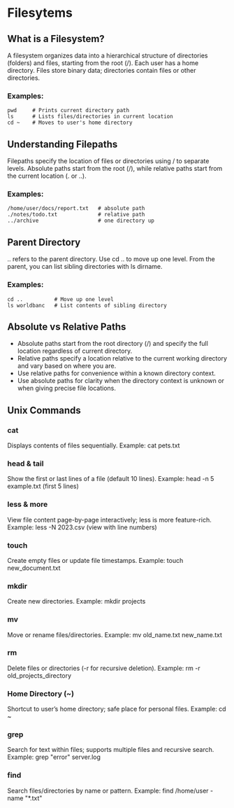 # Filesytems

## What is a Filesystem?

A filesystem organizes data into a hierarchical structure of directories (folders) and files, starting from the root (/). Each user has a home directory. Files store binary data; directories contain files or other directories.

### Examples:

    pwd     # Prints current directory path
    ls      # Lists files/directories in current location
    cd ~    # Moves to user's home directory

## Understanding Filepaths

Filepaths specify the location of files or directories using / to separate levels. Absolute paths start from the root (/), while relative paths start from the current location (. or ..).

### Examples:

    /home/user/docs/report.txt   # absolute path
    ./notes/todo.txt             # relative path
    ../archive                   # one directory up

## Parent Directory
.. refers to the parent directory. Use cd .. to move up one level. From the parent, you can list sibling directories with ls dirname.

### Examples:

    cd ..          # Move up one level  
    ls worldbanc   # List contents of sibling directory

## Absolute vs Relative Paths

- Absolute paths start from the root directory (/) and specify the full location regardless of current directory.
- Relative paths specify a location relative to the current working directory and vary based on where you are.
- Use relative paths for convenience within a known directory context.
- Use absolute paths for clarity when the directory context is unknown or when giving precise file locations.

## Unix Commands
### cat

Displays contents of files sequentially.
Example: cat pets.txt

### head & tail
Show the first or last lines of a file (default 10 lines).
Example: head -n 5 example.txt (first 5 lines)

### less & more
View file content page-by-page interactively; less is more feature-rich.
Example: less -N 2023.csv (view with line numbers)

### touch
Create empty files or update file timestamps.
Example: touch new_document.txt

### mkdir
Create new directories.
Example: mkdir projects

### mv
Move or rename files/directories.
Example: mv old_name.txt new_name.txt

### rm
Delete files or directories (-r for recursive deletion).
Example: rm -r old_projects_directory

### Home Directory (~)
Shortcut to user’s home directory; safe place for personal files.
Example: cd ~

### grep
Search for text within files; supports multiple files and recursive search.
Example: grep "error" server.log

### find
Search files/directories by name or pattern.
Example: find /home/user -name "*.txt"

